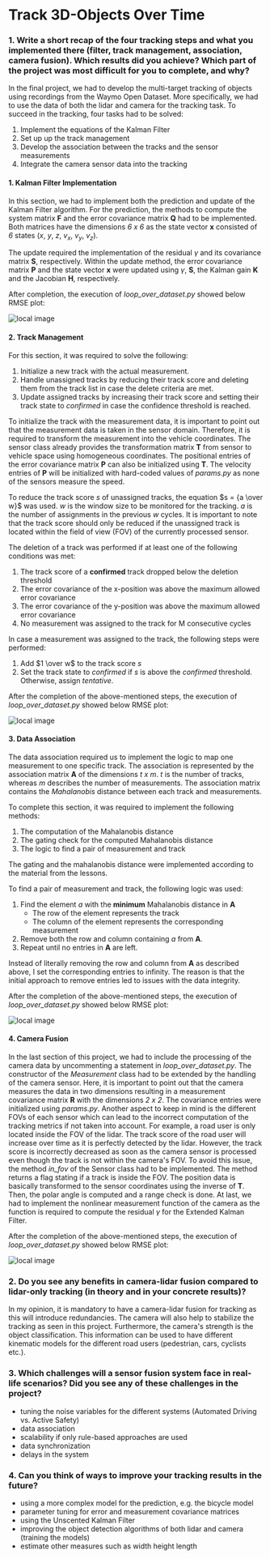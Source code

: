 # Track 3D-Objects Over Time

### 1. Write a short recap of the four tracking steps and what you implemented there (filter, track management, association, camera fusion). Which results did you achieve? Which part of the project was most difficult for you to complete, and why?
In the final project, we had to develop the multi-target tracking of objects using recordings from the Waymo Open Dataset.
More specifically, we had to use the data of both the lidar and camera for the tracking task.
To succeed in the tracking, four tasks had to be solved:
1. Implement the equations of the Kalman Filter
2. Set up up the track management
3. Develop the association between the tracks and the sensor measurements
4. Integrate the camera sensor data into the tracking

#### 1. Kalman Filter Implementation
In this section, we had to implement both the prediction and update of the Kalman Filter algorithm.
For the prediction, the methods to compute the system matrix __F__ and the error covariance matrix __Q__ had to be implemented.
Both matrices have the dimensions *6 x 6* as the state vector __x__ consisted of *6* states ($x$, $y$, $z$, $v_x$, $v_y$, $v_z$).

The update required the implementation of the residual $\gamma$ and its covariance matrix __S__, respectively.
Within the update method, the error covariance matrix __P__ and the state vector __x__ were updated using $\gamma$, __S__, the Kalman gain __K__ and the Jacobian __H__, respectively.

After completion, the execution of *loop_over_dataset.py* showed below RMSE plot:

![local image](doc/final01.png)


#### 2. Track Management
For this section, it was required to solve the following:
1. Initialize a new track with the actual measurement.
2. Handle unassigned tracks by reducing their track score and deleting them from the track list in case the delete criteria are met.
3. Update assigned tracks by increasing their track score and setting their track state to *confirmed* in case the confidence threshold is reached.

To initialize the track with the measurement data, it is important to point out that the measurement data is taken in the sensor domain.
Therefore, it is required to transform the measurement into the vehicle coordinates.
The sensor class already provides the transformation matrix __T__ from sensor to vehicle space using homogeneous coordinates.
The positional entries of the error covariance matrix __P__ can also be initialized using __T__.
The velocity entries of __P__ will be initialized with hard-coded values of *params.py* as none of the sensors measure the speed.

To reduce the track score *s* of unassigned tracks, the equation $s = {a \over w}$ was used.
*w* is the window size to be monitored for the tracking. *a* is the number of assignments in the previous *w* cycles.
It is important to note that the track score should only be reduced if the unassigned track is located within the field of view (FOV) of the
currently processed sensor.

The deletion of a track was performed if at least one of the following conditions was met:
1. The track score of a __confirmed__ track dropped below the deletion threshold
2. The error covariance of the x-position was above the maximum allowed error covariance
3. The error covariance of the y-position was above the maximum allowed error covariance
4. No measurement was assigned to the track for M consecutive cycles

In case a measurement was assigned to the track, the following steps were performed:
1. Add $1 \over w$ to the track score *s*
2. Set the track state to *confirmed* if *s* is above the *confirmed* threshold. Otherwise, assign *tentative*.

After the completion of the above-mentioned steps, the execution of *loop_over_dataset.py* showed below RMSE plot:

![local image](doc/final02.png)

#### 3. Data Association
The data association required us to implement the logic to map one measurement to one specific track.
The association is represented by the association matrix __A__ of the dimensions *t x m*.
*t* is the number of tracks, whereas *m* describes the number of measurements.
The association matrix contains the *Mahalanobis* distance between each track and measurements.

To complete this section, it was required to implement the following methods:
1. The computation of the Mahalanobis distance
2. The gating check for the computed Mahalanobis distance
3. The logic to find a pair of measurement and track

The gating and the mahalanobis distance were implemented according to the material from the lessons.

To find a pair of measurement and track, the following logic was used:
1. Find the element *a* with the __minimum__ Mahalanobis distance in __A__
    * The row of the element represents the track
    * The column of the element represents the corresponding measurement
2. Remove both the row and column containing *a* from __A__.
3. Repeat until no entries in __A__ are left. 

Instead of literally removing the row and column from __A__ as described above, I set the corresponding entries to infinity.
The reason is that the initial approach to remove entries led to issues with the data integrity.

After the completion of the above-mentioned steps, the execution of *loop_over_dataset.py* showed below RMSE plot:

![local image](doc/final03.png)

#### 4. Camera Fusion
In the last section of this project, we had to include the processing of the camera data by uncommenting a statement in *loop_over_dataset.py*.
The constructor of the *Measurement* class had to be extended by the handling of the camera sensor.
Here, it is important to point out that the camera measures the data in two dimensions resulting in a measurement covariance matrix __R__ with the
dimensions *2 x 2*. The covariance entries were initialized using *params.py*.
Another aspect to keep in mind is the different FOVs of each sensor which can lead to the incorrect computation of the tracking metrics
if not taken into account. For example, a road user is only located inside the FOV of the lidar.
The track score of the road user will increase over time as it is perfectly detected by the lidar.
However, the track score is incorrectly decreased as soon as the camera sensor is processed even though the track is not within the camera's FOV.
To avoid this issue, the method *in_fov* of the Sensor class had to be implemented. The method returns a flag stating if
a track is inside the FOV. The position data is basically transformed to the sensor coordinates using the inverse of __T__.
Then, the polar angle is computed and a range check is done.
At last, we had to implement the nonlinear measurement function of the camera as the function is required to compute the residual $\gamma$ for the
Extended Kalman Filter.

After the completion of the above-mentioned steps, the execution of *loop_over_dataset.py* showed below RMSE plot:

![local image](doc/final04.png)

### 2. Do you see any benefits in camera-lidar fusion compared to lidar-only tracking (in theory and in your concrete results)?
In my opinion, it is mandatory to have a camera-lidar fusion for tracking as this will introduce redundancies.
The camera will also help to stabilize the tracking as seen in this project.
Furthermore, the camera's strength is the object classification.
This information can be used to have different kinematic models for the different road users (pedestrian, cars, cyclists etc.).

### 3. Which challenges will a sensor fusion system face in real-life scenarios? Did you see any of these challenges in the project?
* tuning the noise variables for the different systems (Automated Driving vs. Active Safety)
* data association
* scalability if only rule-based approaches are used
* data synchronization
* delays in the system

### 4. Can you think of ways to improve your tracking results in the future?
* using a more complex model for the prediction, e.g. the bicycle model
* parameter tuning for error and measurement covariance matrices
* using the Unscented Kalman Filter
* improving the object detection algorithms of both lidar and camera (training the models)
* estimate other measures such as width height length
